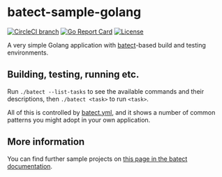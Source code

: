 # batect-sample-golang

[![CircleCI branch](https://img.shields.io/circleci/project/github/charleskorn/batect-sample-golang/master.svg)](https://circleci.com/gh/charleskorn/batect-sample-golang)
[![Go Report Card](https://goreportcard.com/badge/github.com/charleskorn/batect-sample-golang)](https://goreportcard.com/report/github.com/charleskorn/batect-sample-golang)
[![License](https://img.shields.io/github/license/charleskorn/batect-sample-golang.svg)](https://opensource.org/licenses/Apache-2.0)

A very simple Golang application with [batect](https://github.com/charleskorn/batect)-based build and testing environments. 

## Building, testing, running etc.

Run `./batect --list-tasks` to see the available commands and their descriptions, then `./batect <task>` to run `<task>`.

All of this is controlled by [batect.yml](batect.yml), and it shows a number of common patterns you might adopt in your own
application.

## More information

You can find further sample projects on [this page in the batect documentation](https://batect.charleskorn.com/SampleProjects.html).
